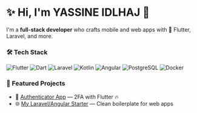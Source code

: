 # ✨ Hi, I'm YASSINE IDLHAJ 👋  
I'm a **full-stack developer** who crafts mobile and web apps with 💙 Flutter, Laravel, and more.

### 🛠️ Tech Stack
![Flutter](https://img.shields.io/badge/Flutter-02569B?style=flat&logo=flutter&logoColor=white)
![Dart](https://img.shields.io/badge/Dart-0175C2?style=flat&logo=dart&logoColor=white)
![Laravel](https://img.shields.io/badge/Laravel-F55247?style=flat&logo=laravel&logoColor=white)
![Kotlin](https://img.shields.io/badge/Kotlin-7F52FF?style=flat&logo=kotlin&logoColor=white)
![Angular](https://img.shields.io/badge/Angular-DD0031?style=flat&logo=angular&logoColor=white)
![PostgreSQL](https://img.shields.io/badge/PostgreSQL-316192?style=flat&logo=postgresql&logoColor=white)
![Docker](https://img.shields.io/badge/Docker-2496ED?style=flat&logo=docker&logoColor=white)


### 🚀 Featured Projects
- 🔐 [Authenticator App](https://github.com/yassine-idlhaj/authenticator_application) — 2FA with Flutter 🔥
- 🌐 [My Laravel/Angular Starter](https://github.com/yassine-idlhaj/web-starter) — Clean boilerplate for web apps
